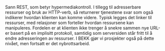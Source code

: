 Sann REST, som betyr hypermediakontroll. I tillegg til adresserbare ressurser og bruk av HTTP-verb, så returnerer tjenestene svar som også indikerer hvordan klienten kan komme videre. Typisk legges det linker til ressurser, med relasjoner som forteller hvordan ressursene kan manipuleres. Fordelen er at klienten ikke trenger å snekre sammen nye URL-er basert på en implisitt protokoll, samtidig som serversiden står fritt til å endre adresseringen av ressurser. I BEKK gjør vi prosjekter også på dette nivået, men fortsatt er det nybrottsarbeid.